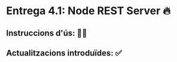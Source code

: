 # Entrega 4.1: Node REST Server 🔥

## Instruccions d'ús: 🧙‍♂️



## Actualitzacions introduïdes: ✅

